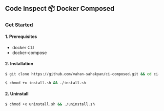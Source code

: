 ## Code Inspect 📦 Docker Composed

### Get Started

#### 1. Prerequisites

- docker CLI
- docker-compose

#### 2. Installation

```bash
$ git clone https://github.com/vahan-sahakyan/ci-composed.git && cd ci-composed
```

```bash
$ chmod +x install.sh && ./install.sh
```

#### 2. Uninstall

```bash
$ chmod +x uninstall.sh && ./uninstall.sh
```

